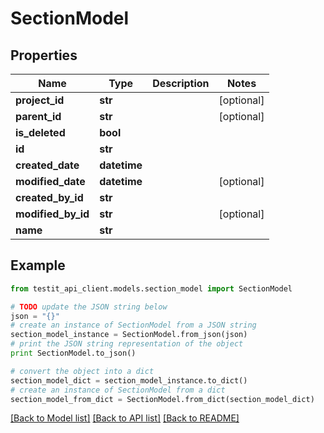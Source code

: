 # SectionModel


## Properties
Name | Type | Description | Notes
------------ | ------------- | ------------- | -------------
**project_id** | **str** |  | [optional] 
**parent_id** | **str** |  | [optional] 
**is_deleted** | **bool** |  | 
**id** | **str** |  | 
**created_date** | **datetime** |  | 
**modified_date** | **datetime** |  | [optional] 
**created_by_id** | **str** |  | 
**modified_by_id** | **str** |  | [optional] 
**name** | **str** |  | 

## Example

```python
from testit_api_client.models.section_model import SectionModel

# TODO update the JSON string below
json = "{}"
# create an instance of SectionModel from a JSON string
section_model_instance = SectionModel.from_json(json)
# print the JSON string representation of the object
print SectionModel.to_json()

# convert the object into a dict
section_model_dict = section_model_instance.to_dict()
# create an instance of SectionModel from a dict
section_model_from_dict = SectionModel.from_dict(section_model_dict)
```
[[Back to Model list]](../README.md#documentation-for-models) [[Back to API list]](../README.md#documentation-for-api-endpoints) [[Back to README]](../README.md)


